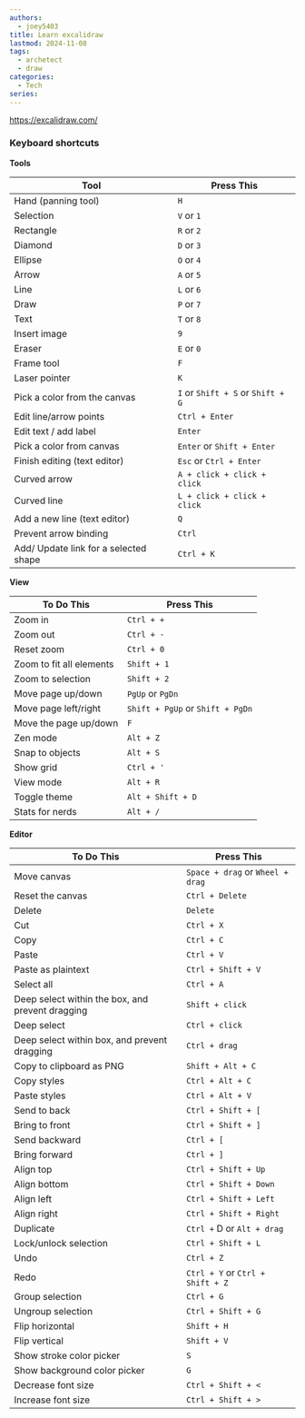 ```yaml
---
authors:
  - joey5403
title: Learn excalidraw
lastmod: 2024-11-08
tags: 
  - archetect
  - draw
categories: 
  - Tech
series:
---
```


https://excalidraw.com/

### Keyboard shortcuts


**Tools**

|Tool|Press This|
|---|---|
|Hand (panning tool)|`H`|
|Selection|`V` or `1`|
|Rectangle|`R` or `2`|
|Diamond|`D` or `3`|
|Ellipse|`O` or `4`|
|Arrow|`A` or `5`|
|Line|`L` or `6`|
|Draw|`P` or `7`|
|Text|`T` or `8`|
|Insert image|`9`|
|Eraser|`E` or `0`|
|Frame tool|`F`|
|Laser pointer|`K`|
|Pick a color from the canvas|`I` or `Shift + S` or `Shift + G`|
|Edit line/arrow points|`Ctrl + Enter`|
|Edit text / add label|`Enter`|
|Pick a color from canvas|`Enter` or `Shift + Enter`|
|Finish editing (text editor)|`Esc` or `Ctrl + Enter`|
|Curved arrow|`A + click + click + click`|
|Curved line|`L + click + click + click`|
|Add a new line (text editor)|`Q`|
|Prevent arrow binding|`Ctrl`|
|Add/ Update link for a selected shape|`Ctrl + K`|

**View**

|To Do This|Press This|
|---|---|
|Zoom in|`Ctrl + +`|
|Zoom out|`Ctrl + -`|
|Reset zoom|`Ctrl + 0`|
|Zoom to fit all elements|`Shift + 1`|
|Zoom to selection|`Shift + 2`|
|Move page up/down|`PgUp` or `PgDn`|
|Move page left/right|`Shift + PgUp` or `Shift + PgDn`|
|Move the page up/down|`F`|
|Zen mode|`Alt + Z`|
|Snap to objects|`Alt + S`|
|Show grid|`Ctrl + '`|
|View mode|`Alt + R`|
|Toggle theme|`Alt + Shift + D`|
|Stats for nerds|`Alt + /`|

**Editor**

|To Do This|Press This|
|---|---|
|Move canvas|`Space + drag` or `Wheel + drag`|
|Reset the canvas|`Ctrl + Delete`|
|Delete|`Delete`|
|Cut|`Ctrl + X`|
|Copy|`Ctrl + C`|
|Paste|`Ctrl + V`|
|Paste as plaintext|`Ctrl + Shift + V`|
|Select all|`Ctrl + A`|
|Deep select within the box, and prevent dragging|`Shift + click`|
|Deep select|`Ctrl + click`|
|Deep select within box, and prevent dragging|`Ctrl + drag`|
|Copy to clipboard as PNG|`Shift + Alt + C`|
|Copy styles|`Ctrl + Alt + C`|
|Paste styles|`Ctrl + Alt + V`|
|Send to back|`Ctrl + Shift + [`|
|Bring to front|`Ctrl + Shift + ]`|
|Send backward|`Ctrl + [`|
|Bring forward|`Ctrl + ]`|
|Align top|`Ctrl + Shift + Up`|
|Align bottom|`Ctrl + Shift + Down`|
|Align left|`Ctrl + Shift + Left`|
|Align right|`Ctrl + Shift + Right`|
|Duplicate|`Ctrl +` D or `Alt + drag`|
|Lock/unlock selection|`Ctrl + Shift + L`|
|Undo|`Ctrl + Z`|
|Redo|`Ctrl + Y` or `Ctrl + Shift + Z`|
|Group selection|`Ctrl + G`|
|Ungroup selection|`Ctrl + Shift + G`|
|Flip horizontal|`Shift + H`|
|Flip vertical|`Shift + V`|
|Show stroke color picker|`S`|
|Show background color picker|`G`|
|Decrease font size|`Ctrl + Shift + <`|
|Increase font size|`Ctrl + Shift + >`|


